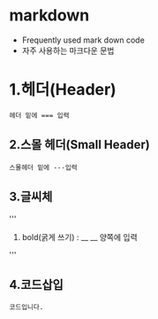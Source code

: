 markdown
===

* Frequently used mark down code
* 자주 사용하는 마크다운 문법

1.헤더(Header)
======
```
헤더 밑에 === 입력
```


2.스몰 헤더(Small Header)
----
```
스몰헤더 밑에 ---입력
```


3.글씨체
---
'''
1. bold(굵게 쓰기) : __  __ 양쪽에 입력

'''

4.코드삽입
---
```
코드입니다.
```